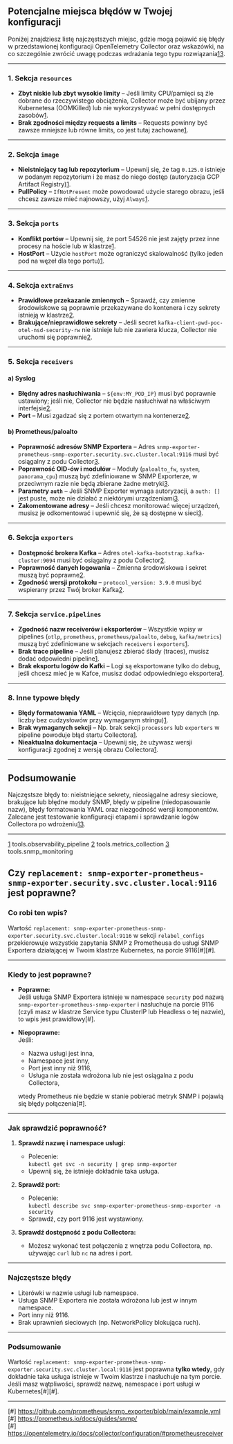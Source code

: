 ## Potencjalne miejsca błędów w Twojej konfiguracji

Poniżej znajdziesz listę najczęstszych miejsc, gdzie mogą pojawić się błędy w przedstawionej konfiguracji OpenTelemetry Collector oraz wskazówki, na co szczególnie zwrócić uwagę podczas wdrażania tego typu rozwiązania[1][2][3].

---

### 1. Sekcja `resources`

- **Zbyt niskie lub zbyt wysokie limity** – Jeśli limity CPU/pamięci są źle dobrane do rzeczywistego obciążenia, Collector może być ubijany przez Kubernetesa (OOMKilled) lub nie wykorzystywać w pełni dostępnych zasobów[1].
- **Brak zgodności między requests a limits** – Requests powinny być zawsze mniejsze lub równe limits, co jest tutaj zachowane[1].

---

### 2. Sekcja `image`

- **Nieistniejący tag lub repozytorium** – Upewnij się, że tag `0.125.0` istnieje w podanym repozytorium i że masz do niego dostęp (autoryzacja GCP Artifact Registry)[1].
- **PullPolicy** – `IfNotPresent` może powodować użycie starego obrazu, jeśli chcesz zawsze mieć najnowszy, użyj `Always`[1].

---

### 3. Sekcja `ports`

- **Konflikt portów** – Upewnij się, że port 54526 nie jest zajęty przez inne procesy na hoście lub w klastrze[1].
- **HostPort** – Użycie `hostPort` może ograniczyć skalowalność (tylko jeden pod na węzeł dla tego portu)[1].

---

### 4. Sekcja `extraEnvs`

- **Prawidłowe przekazanie zmiennych** – Sprawdź, czy zmienne środowiskowe są poprawnie przekazywane do kontenera i czy sekrety istnieją w klastrze[2].
- **Brakujące/nieprawidłowe sekrety** – Jeśli secret `kafka-client-pwd-poc-otel-nsd-security-rw` nie istnieje lub nie zawiera klucza, Collector nie uruchomi się poprawnie[2].

---

### 5. Sekcja `receivers`

#### a) Syslog

- **Błędny adres nasłuchiwania** – `${env:MY_POD_IP}` musi być poprawnie ustawiony; jeśli nie, Collector nie będzie nasłuchiwał na właściwym interfejsie[2].
- **Port** – Musi zgadzać się z portem otwartym na kontenerze[2].

#### b) Prometheus/paloalto

- **Poprawność adresów SNMP Exportera** – Adres `snmp-exporter-prometheus-snmp-exporter.security.svc.cluster.local:9116` musi być osiągalny z podu Collector[3].
- **Poprawność OID-ów i modułów** – Moduły (`paloalto_fw`, `system`, `panorama_cpu`) muszą być zdefiniowane w SNMP Exporterze, w przeciwnym razie nie będą zbierane żadne metryki[3].
- **Parametry `auth`** – Jeśli SNMP Exporter wymaga autoryzacji, a `auth: []` jest puste, może nie działać z niektórymi urządzeniami[3].
- **Zakomentowane adresy** – Jeśli chcesz monitorować więcej urządzeń, musisz je odkomentować i upewnić się, że są dostępne w sieci[3].

---

### 6. Sekcja `exporters`

- **Dostępność brokera Kafka** – Adres `otel-kafka-bootstrap.kafka-cluster:9094` musi być osiągalny z podu Collector[2].
- **Poprawność danych logowania** – Zmienna środowiskowa i sekret muszą być poprawne[2].
- **Zgodność wersji protokołu** – `protocol_version: 3.9.0` musi być wspierany przez Twój broker Kafka[2].

---

### 7. Sekcja `service.pipelines`

- **Zgodność nazw receiverów i eksporterów** – Wszystkie wpisy w pipelines (`otlp`, `prometheus`, `prometheus/paloalto`, `debug`, `kafka/metrics`) muszą być zdefiniowane w sekcjach `receivers` i `exporters`[1].
- **Brak trace pipeline** – Jeśli planujesz zbierać ślady (traces), musisz dodać odpowiedni pipeline[1].
- **Brak eksportu logów do Kafki** – Logi są eksportowane tylko do debug, jeśli chcesz mieć je w Kafce, musisz dodać odpowiedniego eksportera[1].

---

### 8. Inne typowe błędy

- **Błędy formatowania YAML** – Wcięcia, nieprawidłowe typy danych (np. liczby bez cudzysłowów przy wymaganym stringu)[1].
- **Brak wymaganych sekcji** – Np. brak sekcji `processors` lub `exporters` w pipeline powoduje błąd startu Collectora[1].
- **Nieaktualna dokumentacja** – Upewnij się, że używasz wersji konfiguracji zgodnej z wersją obrazu Collectora[1].

---

## Podsumowanie

Najczęstsze błędy to: nieistniejące sekrety, nieosiągalne adresy sieciowe, brakujące lub błędne moduły SNMP, błędy w pipeline (niedopasowanie nazw), błędy formatowania YAML oraz niezgodność wersji komponentów. Zalecane jest testowanie konfiguracji etapami i sprawdzanie logów Collectora po wdrożeniu[1][2][3]. 

---

[1]: https://opentelemetry.io/docs/collector/configuration/
[2]: https://github.com/open-telemetry/opentelemetry-collector/blob/main/docs/troubleshooting.md
[3]: https://github.com/prometheus/snmp_exporter/blob/main/example.yml

[1] tools.observability_pipeline
[2] tools.metrics_collection
[3] tools.snmp_monitoring


## Czy `replacement: snmp-exporter-prometheus-snmp-exporter.security.svc.cluster.local:9116` jest poprawne?

### Co robi ten wpis?

Wartość `replacement: snmp-exporter-prometheus-snmp-exporter.security.svc.cluster.local:9116` w sekcji `relabel_configs` przekierowuje wszystkie zapytania SNMP z Prometheusa do usługi SNMP Exportera działającej w Twoim klastrze Kubernetes, na porcie 9116[#][#].

---

### Kiedy to jest poprawne?

- **Poprawne:**  
  Jeśli usługa SNMP Exportera istnieje w namespace `security` pod nazwą `snmp-exporter-prometheus-snmp-exporter` i nasłuchuje na porcie 9116 (czyli masz w klastrze Service typu ClusterIP lub Headless o tej nazwie), to wpis jest prawidłowy[#].
- **Niepoprawne:**  
  Jeśli:
  - Nazwa usługi jest inna,
  - Namespace jest inny,
  - Port jest inny niż 9116,
  - Usługa nie została wdrożona lub nie jest osiągalna z podu Collectora,
  
  wtedy Prometheus nie będzie w stanie pobierać metryk SNMP i pojawią się błędy połączenia[#].

---

### Jak sprawdzić poprawność?

1. **Sprawdź nazwę i namespace usługi:**
   - Polecenie:  
     `kubectl get svc -n security | grep snmp-exporter`
   - Upewnij się, że istnieje dokładnie taka usługa.

2. **Sprawdź port:**
   - Polecenie:  
     `kubectl describe svc snmp-exporter-prometheus-snmp-exporter -n security`
   - Sprawdź, czy port 9116 jest wystawiony.

3. **Sprawdź dostępność z podu Collectora:**
   - Możesz wykonać test połączenia z wnętrza podu Collectora, np. używając `curl` lub `nc` na adres i port.

---

### Najczęstsze błędy

- Literówki w nazwie usługi lub namespace.
- Usługa SNMP Exportera nie została wdrożona lub jest w innym namespace.
- Port inny niż 9116.
- Brak uprawnień sieciowych (np. NetworkPolicy blokująca ruch).

---

### Podsumowanie

Wartość `replacement: snmp-exporter-prometheus-snmp-exporter.security.svc.cluster.local:9116` jest poprawna **tylko wtedy**, gdy dokładnie taka usługa istnieje w Twoim klastrze i nasłuchuje na tym porcie. Jeśli masz wątpliwości, sprawdź nazwę, namespace i port usługi w Kubernetes[#][#].

---

[#] https://github.com/prometheus/snmp_exporter/blob/main/example.yml  
[#] https://prometheus.io/docs/guides/snmp/  
[#] https://opentelemetry.io/docs/collector/configuration/#prometheusreceiver